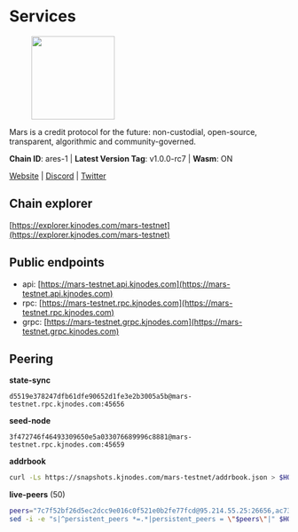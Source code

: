 # Services

<figure><img src="https://raw.githubusercontent.com/kj89/testnet_manuals/main/pingpub/logos/mars.png" width="150" alt=""><figcaption></figcaption></figure>

Mars is a credit protocol for the future: non-custodial,  open-source, transparent, algorithmic and community-governed.

**Chain ID**: ares-1 | **Latest Version Tag**: v1.0.0-rc7 | **Wasm**: ON

[Website](https://marsprotocol.io) | [Discord](https://discord.gg/marsprotocol) | [Twitter](https://twitter.com/mars_protocol)




## Chain explorer
[https://explorer.kjnodes.com/mars-testnet](https://explorer.kjnodes.com/mars-testnet)

## Public endpoints

* api: [https://mars-testnet.api.kjnodes.com](https://mars-testnet.api.kjnodes.com)
* rpc: [https://mars-testnet.rpc.kjnodes.com](https://mars-testnet.rpc.kjnodes.com)
* grpc: [https://mars-testnet.grpc.kjnodes.com](https://mars-testnet.grpc.kjnodes.com)

## Peering

**state-sync**

```text
d5519e378247dfb61dfe90652d1fe3e2b3005a5b@mars-testnet.rpc.kjnodes.com:45656
```

**seed-node**

```text
3f472746f46493309650e5a033076689996c8881@mars-testnet.rpc.kjnodes.com:45659
```

**addrbook**
```bash
curl -Ls https://snapshots.kjnodes.com/mars-testnet/addrbook.json > $HOME/.mars/config/addrbook.json
```

**live-peers** (50)
```bash
peers="7c7f52bf26d5ec2dcc9e016c0f521e0b2fe77fcd@95.214.55.25:26656,ac73f0ba9b2111a83abe35cf12b361c360ce7e24@185.219.142.32:17656,f1bc9d703500d54fdc2802552d2e31449028dea7@148.251.53.202:26656,d5519e378247dfb61dfe90652d1fe3e2b3005a5b@65.109.68.190:45656,9738dba326613b2514c0a658d884ae651d08b28e@144.91.70.120:34656,14ba3b19424301a6bb58c27663a0323a81866d5d@134.122.82.186:26656,714dfd0efb57197bbcf96b1f8ce9c2cdafd84b72@185.245.183.172:39656,cebe0a3be105df1c5682bfcb9692b43bed8b4378@178.208.252.54:28656,e5577ecbf793ce92ce5993c4841a340a4c9db64b@65.108.204.119:46656,1b4c9d74ca45ff542e8213446e9b384b311d0bea@65.108.200.248:55556,635bdf5d3fe3b4f28582946cded3513214ff7e24@194.146.13.36:26656,fe8d614aa5899a97c11d0601ef50c3e7ce17d57b@65.108.233.109:18556,23a974706067275d6d293d14835a29bff2fd91b6@157.245.210.206:20656,e4662fe7ec1a724063fa10654da1581a722dba0b@138.2.95.245:20656,9cbfc4ce6f6825e31f4fa517bbe853bd98449c7b@37.187.78.201:45656,8f50c04195cc82d0da34e33cfeb0daa694b14479@65.108.105.48:18556,d387afb4fb00f6c16e6adaee596cf2f75b328146@136.243.88.91:7240,c3c282e700c9df7d1762aa1f5f020a039ebc1381@51.15.247.103:26656,931d82351a5b96a1e9838008636b98c6e6b530bc@65.108.225.158:18556,465b47a9e3e26b385303791bc3c992f42b77393d@65.109.171.155:26656,4e58d31ab802dfc20beb398cf86efede5c7faf08@65.108.231.238:36656,60d14251556cb23542adb8a98046559f75354a16@38.242.219.49:26656,3b2c8bc6a1dba482f6d85e19f78355a9f64950e2@65.109.88.254:32656,4b66ccb20f36e46b980b54f7cd96ee8c4b603a90@65.108.72.233:12656,3f83067376eec1d4f97a585b76266cc5b951d02d@144.76.90.130:33656,09203a69a212cba7516c9928800fb7de4dc7b52b@159.69.138.47:33656,42d86e816afed0cb7d220128960e9b8e3da0aa43@118.68.153.166:20656,7f7224da28d362569664faa0430d980982d232a5@144.126.128.215:20656,0d0aff593a7672e6b1b3a6898cecfed7624d7a82@141.94.73.93:60556,2fb0eb08adb9ea1f7965efb65974948e8c234fef@116.202.165.116:33656,643e745c800b97fb28565f7c077c8c67375dd9c7@65.108.244.233:26656,42f4f53d6ffb55662cf2b65396075f784a1e9a52@5.189.149.159:26656,1a32cf8556822038e6dccb368ac998dc14df470d@89.163.142.196:26656,d2e3c13b830a7653498553f7423d81607093f7be@147.182.242.103:20656,045143069de9f5e3e472148c08e3650c109ec52c@18.119.113.123:26656,2f626cb709818afae893a8238946cd176748c622@170.64.188.161:20656,839205193414395904a8f1927e5f1d3dbb83299b@95.217.216.130:26656,1f19076a29f6f1a01c7ec2d82f66ff7eeb86c875@185.177.116.151:20656,77c8fe95cc4a1b977e03bda41f47a4fa3e867895@185.202.236.112:20656,e615fe1ed10a00ffc6e9911fd201cad557a60976@178.124.214.192:44656,a841d3e526089172867a73b709fd14e1d9fb87bd@65.108.231.124:22656,9e6eac82887f7422bc49651f8ffda6bfd2848f53@74.208.244.144:20656,005115f6f05f20b92c73edb779fec061d8421a2d@62.141.38.149:26656,13066720a4fa7e84a2011580834a63c7c6bff59d@188.166.244.23:20656,5c2a752c9b1952dbed075c56c600c3a79b58c395@178.211.139.77:27056,41c2771869f1285ba79aabd0568fcd0788d00c7d@65.109.112.20:11154,b9c1fb604f314a0b7340bdf2c44fa85ad67ed2ad@38.242.241.61:20656,61699a47c1b540d2581edb40e65627cdb50e6019@65.108.140.220:28656,e9c0f9ae36138b6f7883caaa8c7a85d5e94023ad@185.215.166.97:20656,5cef56605237930c81a0c61085c384671356fcb2@161.97.162.189:26656"
sed -i -e "s|^persistent_peers *=.*|persistent_peers = \"$peers\"|" $HOME/.mars/config/config.toml
```
